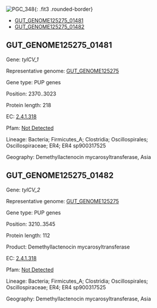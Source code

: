 ![PGC_348](../static/images/Clusters_figure/PGC_348.jpg){: .fit3 .rounded-border}

<ul id="myTab" class="nav nav-tabs">
  <li class="active">
        <a href="#tab1" data-toggle="tab">GUT_GENOME125275_01481</a>
  </li>
<li><a href="#tab2" data-toggle="tab">GUT_GENOME125275_01482</a></li>
</ul>

<div id="myTabContent" class="tab-content">
  <div class="tab-pane fade in active" id="tab1">

<h2 id="GUT_GENOME125275_01481">GUT_GENOME125275_01481</h2>
<p>Gene: <em>tylCV_1</em>
<p>Representative genome: <a href="https://www.ebi.ac.uk/metagenomics/genomes/MGYG-HGUT-02715">GUT_GENOME125275</a></p>
<p>Gene type: PUP genes</p>
<p>Position: 2370..3023</p>
<p>Protein length: 218</p>
<p>EC: <a href="https://www.brenda-enzymes.org/enzyme.php?ecno=2.4.1.318">2.4.1.318</a></p>
<p>Pfam: <a href="http://pfam.xfam.org/family/Not Detected">Not Detected</a></p>

<p>Lineage: Bacteria; Firmicutes_A; Clostridia; Oscillospirales; Oscillospiraceae; ER4; ER4 sp900317525</p>
<p>Geography: Demethyllactenocin mycarosyltransferase, Asia</p>
  </div>

  <div class="tab-pane fade" id="tab2">

<h2 id="GUT_GENOME125275_01482">GUT_GENOME125275_01482</h2>
<p>Gene: <em>tylCV_2</em></p>
<p>Representative genome: <a href="https://www.ebi.ac.uk/metagenomics/genomes/MGYG-HGUT-02715">GUT_GENOME125275</a></p>
<p>Gene type: PUP genes</p>
<p>Position: 3210..3545</p>
<p>Protein length: 112</p>
<p>Product: Demethyllactenocin mycarosyltransferase</p>
<p>EC: <a href="https://www.brenda-enzymes.org/enzyme.php?ecno=2.4.1.318">2.4.1.318</a></p>
<p>Pfam: <a href="http://pfam.xfam.org/family/Not Detected">Not Detected</a></p>

<p>Lineage: Bacteria; Firmicutes_A; Clostridia; Oscillospirales; Oscillospiraceae; ER4; ER4 sp900317525</p>
<p>Geography: Demethyllactenocin mycarosyltransferase, Asia</p>

  </div>
</div>
